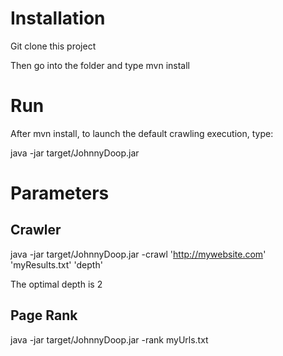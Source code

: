 # Installation

Git clone this project

Then go into the folder and type mvn install

# Run

After mvn install, to launch the default crawling execution, type:

java -jar target/JohnnyDoop.jar

# Parameters

## Crawler

java -jar target/JohnnyDoop.jar -crawl 'http://mywebsite.com' 'myResults.txt' 'depth'

The optimal depth is 2

## Page Rank

java -jar target/JohnnyDoop.jar -rank myUrls.txt